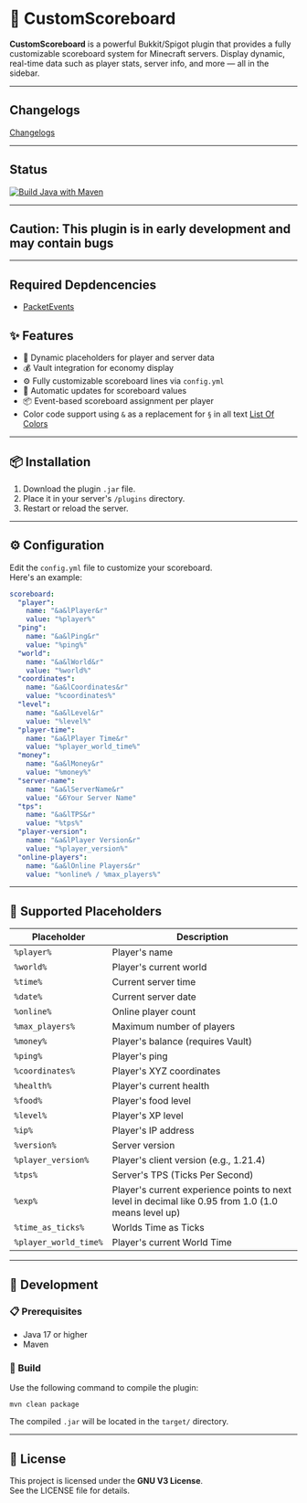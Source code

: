# 🎯 CustomScoreboard

**CustomScoreboard** is a powerful Bukkit/Spigot plugin that provides a fully customizable scoreboard system for Minecraft servers. Display dynamic, real-time data such as player stats, server info, and more — all in the sidebar.

---

## Changelogs

[Changelogs](https://github.com/frame-dev/CustomScoreboard/blob/master/CHANGELOG.md)

---

## Status

[![Build Java with Maven](https://github.com/frame-dev/CustomScoreboard/actions/workflows/maven.yml/badge.svg)](https://github.com/frame-dev/CustomScoreboard/actions/workflows/maven.yml)

---

## Caution: This plugin is in **early development** and may contain bugs

---

## Required Depdencencies

- [PacketEvents](https://www.spigotmc.org/resources/packetevents-api.80279/)

## ✨ Features

- 🎯 Dynamic placeholders for player and server data
- 💰 Vault integration for economy display
- ⚙️ Fully customizable scoreboard lines via `config.yml`
- 🔄 Automatic updates for scoreboard values
- 📦 Event-based scoreboard assignment per player
- Color code support using `&` as a replacement for `§` in all text [List Of Colors](https://minecraft.fandom.com/wiki/Formatting_codes)

---

## 📦 Installation

1. Download the plugin `.jar` file.
2. Place it in your server's `/plugins` directory.
3. Restart or reload the server.

---

## ⚙️ Configuration

Edit the `config.yml` file to customize your scoreboard.  
Here's an example:

``` yaml
scoreboard:
  "player":
    name: "&a&lPlayer&r"
    value: "%player%"
  "ping":
    name: "&a&lPing&r"
    value: "%ping%"
  "world":
    name: "&a&lWorld&r"
    value: "%world%"
  "coordinates":
    name: "&a&lCoordinates&r"
    value: "%coordinates%"
  "level":
    name: "&a&lLevel&r"
    value: "%level%"
  "player-time":
    name: "&a&lPlayer Time&r"
    value: "%player_world_time%"
  "money":
    name: "&a&lMoney&r"
    value: "%money%"
  "server-name":
    name: "&a&lServerName&r"
    value: "&6Your Server Name"
  "tps":
    name: "&a&lTPS&r"
    value: "%tps%"
  "player-version":
    name: "&a&lPlayer Version&r"
    value: "%player_version%"
  "online-players":
    name: "&a&lOnline Players&r"
    value: "%online% / %max_players%"

```

---

## 🧩 Supported Placeholders

| Placeholder        | Description                         |
|--------------------|-------------------------------------|
| `%player%`         | Player's name                       |
| `%world%`          | Player's current world              |
| `%time%`           | Current server time                 |
| `%date%`           | Current server date                 |
| `%online%`         | Online player count                 |
| `%max_players%`    | Maximum number of players           |
| `%money%`          | Player's balance (requires Vault)   |
| `%ping%`           | Player's ping                       |
| `%coordinates%`    | Player's XYZ coordinates            |
| `%health%`         | Player's current health             |
| `%food%`           | Player's food level                 |
| `%level%`          | Player's XP level                   |
| `%ip%`             | Player's IP address                 |
| `%version%`        | Server version                      |
| `%player_version%` | Player's client version (e.g., 1.21.4) |
| `%tps%`            | Server's TPS (Ticks Per Second)     |
| `%exp%` | Player's current experience points to next level in decimal like 0.95 from 1.0 (1.0 means level up)|
| `%time_as_ticks%`   | Worlds Time as Ticks               |
| `%player_world_time%` | Player's current World Time      |

---

## 🧪 Development

### 📋 Prerequisites

- Java 17 or higher
- Maven

### 🔧 Build

Use the following command to compile the plugin:

``` shell
mvn clean package
```

The compiled `.jar` will be located in the `target/` directory.

---

## 📄 License

This project is licensed under the **GNU V3 License**.  
See the LICENSE file for details.

